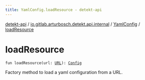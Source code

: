 ```yaml
---
title: YamlConfig.loadResource - detekt-api
---
```


[detekt-api](../../index.html) / [io.gitlab.arturbosch.detekt.api.internal](../index.html) / [YamlConfig](index.html) / [loadResource](./load-resource.html)

# loadResource

`fun loadResource(url: `[`URL`](https://docs.oracle.com/javase/8/docs/api/java/net/URL.html)`): `[`Config`](../../io.gitlab.arturbosch.detekt.api/-config/index.html)

Factory method to load a yaml configuration from a URL.

